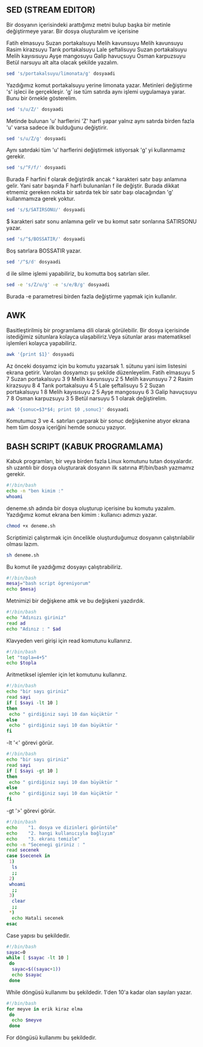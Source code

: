 ## SED (STREAM EDITOR)
Bir dosyanın içerisindeki arattığımız metni bulup başka bir metinle değiştirmeye yarar.
Bir dosya oluşturalım ve içerisine 

Fatih elmasuyu
Suzan portakalsuyu
Melih kavunsuyu
Melih kavunsuyu
Rasim kirazsuyu
Tarık portakalsuyu
Lale şeftalisuyu
Suzan portakalsuyu
Melih kayısısuyu
Ayşe mangosuyu
Galip havuçsuyu
Osman karpuzsuyu
Betül narsuyu 
alt alta olacak şekilde yazalım. 
~~~bash
sed 's/portakalsuyu/limonata/g' dosyaadi
~~~
Yazdığımız komut portakalsuyu yerine limonata yazar. Metinleri değiştirme 's' işleci ile gerçekleşir. 'g' ise tüm satırda aynı işlemi uygulamaya yarar. Bunu bir örnekle gösterelim.
~~~bash
sed 's/u/Z/' dosyaadi
~~~
Metinde bulunan 'u' harflerini 'Z' harfi yapar yalnız aynı satırda birden fazla 'u' varsa sadece ilk bulduğunu değiştirir.
~~~bash
sed 's/u/Z/g' dosyaadi
~~~
Aynı satırdaki tüm 'u' harflerini değiştirmek istiyorsak 'g' yi kullanmamız gerekir.
~~~bash
sed 's/^F/f/' dosyaadi
~~~
Burada F harfini f olarak değiştirdik ancak ^ karakteri satır başı anlamına gelir. Yani satır başında F harfi bulunanları f ile değiştir. Burada dikkat etmemiz gereken nokta bir satırda tek bir satır başı olacağından 'g' kullanmamıza gerek yoktur.
~~~bash
sed 's/$/SATIRSONU/' dosyaadi
~~~
$ karakteri satır sonu anlamına gelir ve bu komut satır sonlarına SATIRSONU yazar.
~~~bash
sed 's/^$/BOSSATIR/' dosyaadi
~~~
Boş satırlara BOSSATIR yazar.
~~~bash
sed '/^$/d' dosyaadi
~~~
d ile silme işlemi yapabiliriz, bu komutta boş satırları siler.
~~~bash
sed -e 's/Z/u/g' -e 's/e/B/g' dosyaadi
~~~
Burada -e parametresi birden fazla değiştirme yapmak için kullanılır. 
## AWK 
Basitleştirilmiş bir programlama dili olarak görülebilir. Bir dosya içerisinde istediğimiz sütunlara kolayca ulaşabiliriz.Veya sütunlar arası matematiksel işlemleri kolayca yapabiliriz. 
~~~bash
awk '{print $1}' dosyaadi
~~~
Az önceki dosyamız için bu komutu yazarsak 1. sütunu yani isim listesini ekrana getirir. 
Varolan dosyamızı şu şekilde düzenleyelim.
Fatih elmasuyu       5      7
Suzan portakalsuyu   3      9
Melih kavunsuyu      2      5
Melih kavunsuyu      7      2
Rasim kirazsuyu      8      4
Tarık portakalsuyu   4      5
Lale şeftalisuyu     5      2
Suzan portakalsuyu   1      8
Melih kayısısuyu     2      5
Ayşe mangosuyu       6      3
Galip havuçsuyu      7      8
Osman karpuzsuyu     3      5
Betül narsuyu        5      1
olarak değiştirelim. 
~~~bash
awk '{sonuc=$3*$4; print $0 ,sonuc}' dosyaadi
~~~
Komutumuz 3 ve 4. satırları çarparak bir sonuc değişkenine atıyor ekrana hem tüm dosya içeriğini hemde sonucu yazıyor.
## BASH SCRIPT (KABUK PROGRAMLAMA)
Kabuk programları, bir veya birden fazla Linux komutunu tutan dosyalardır. sh uzantılı bir dosya oluşturarak dosyanın ilk satırına #!/bin/bash yazmamız gerekir.
~~~bash
#!/bin/bash
echo -n "ben kimim :"
whoami
~~~
deneme.sh adında bir dosya oluşturup içerisine bu komutu yazalım. Yazdığımız komut ekrana ben kimim : kullanıcı adımızı yazar. 
~~~bash
chmod +x deneme.sh 
~~~
Scriptimizi çalıştırmak için öncelikle oluşturduğumuz dosyanın çalıştırılabilir olması lazım. 
~~~bash
sh deneme.sh
~~~
Bu komut ile yazdığımız dosyayı çalıştırabiliriz.
~~~bash
#!/bin/bash
mesaj="bash script ögreniyorum"
echo $mesaj
~~~
Metnimizi bir değişkene attık ve bu değişkeni yazdırdık.
~~~bash
#!/bin/bash
echo "Adınızı giriniz"
read ad
echo "Adınız : " $ad
~~~
Klavyeden veri girişi için read komutunu kullanırız.
~~~bash
#!/bin/bash
let "topla=4+5"
echo $topla
~~~
Aritmetiksel işlemler için let komutunu kullanırız.
~~~bash
#!/bin/bash
echo "bir sayı giriniz"
read sayi
if [ $sayi -lt 10 ]
then
 echo " girdiğiniz sayi 10 dan küçüktür "
else
 echo " girdiğiniz sayi 10 dan büyüktür "
fi
~~~
-lt '<' görevi görür.
~~~bash
#!/bin/bash
echo "bir sayı giriniz"
read sayi
if [ $sayi -gt 10 ]
then
 echo " girdiğiniz sayi 10 dan büyüktür "
else
 echo " girdiğiniz sayi 10 dan küçüktür "
fi
~~~
-gt '>' görevi görür.
~~~bash
#!/bin/bash
echo    "1. dosya ve dizinleri görüntüle"
echo    "2. hangi kullanıcıyla bağlıyım"
echo    "3. ekranı temizle"
echo -n "Secenegi giriniz : "
read secenek
case $secenek in
 1)
  ls
  ;;
 2)
 whoami
  ;;
 3)
  clear
  ;;
 *)
  echo Hatali secenek
esac
~~~
Case yapısı bu şekildedir.
~~~bash
#!/bin/bash
sayac=0
while [ $sayac -lt 10 ]
 do
  sayac=$((sayac+1))
  echo $sayac
 done
~~~
While döngüsü kullanımı bu şekildedir. 1'den 10'a kadar olan sayıları yazar.
~~~bash
#!/bin/bash
for meyve in erik kiraz elma
 do
  echo $meyve
 done
~~~
For döngüsü kullanımı bu şekildedir.
